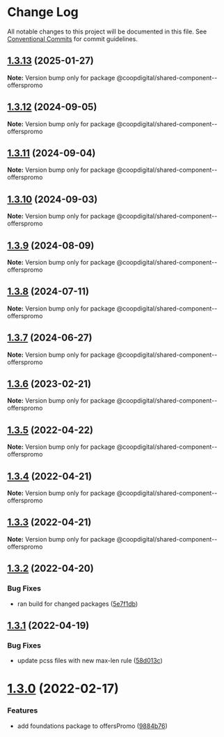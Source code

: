 # Change Log

All notable changes to this project will be documented in this file.
See [Conventional Commits](https://conventionalcommits.org) for commit guidelines.

## [1.3.13](https://github.com/coopdigital/coop-frontend/compare/@coopdigital/shared-component--offerspromo@1.3.12...@coopdigital/shared-component--offerspromo@1.3.13) (2025-01-27)

**Note:** Version bump only for package @coopdigital/shared-component--offerspromo





## [1.3.12](https://github.com/coopdigital/coop-frontend/compare/@coopdigital/shared-component--offerspromo@1.3.11...@coopdigital/shared-component--offerspromo@1.3.12) (2024-09-05)

**Note:** Version bump only for package @coopdigital/shared-component--offerspromo





## [1.3.11](https://github.com/coopdigital/coop-frontend/compare/@coopdigital/shared-component--offerspromo@1.3.10...@coopdigital/shared-component--offerspromo@1.3.11) (2024-09-04)

**Note:** Version bump only for package @coopdigital/shared-component--offerspromo





## [1.3.10](https://github.com/coopdigital/coop-frontend/compare/@coopdigital/shared-component--offerspromo@1.3.9...@coopdigital/shared-component--offerspromo@1.3.10) (2024-09-03)

**Note:** Version bump only for package @coopdigital/shared-component--offerspromo





## [1.3.9](https://github.com/coopdigital/coop-frontend/compare/@coopdigital/shared-component--offerspromo@1.3.8...@coopdigital/shared-component--offerspromo@1.3.9) (2024-08-09)

**Note:** Version bump only for package @coopdigital/shared-component--offerspromo





## [1.3.8](https://github.com/coopdigital/coop-frontend/compare/@coopdigital/shared-component--offerspromo@1.3.7...@coopdigital/shared-component--offerspromo@1.3.8) (2024-07-11)

**Note:** Version bump only for package @coopdigital/shared-component--offerspromo





## [1.3.7](https://github.com/coopdigital/coop-frontend/compare/@coopdigital/shared-component--offerspromo@1.3.6...@coopdigital/shared-component--offerspromo@1.3.7) (2024-06-27)

**Note:** Version bump only for package @coopdigital/shared-component--offerspromo





## [1.3.6](https://github.com/coopdigital/coop-frontend/compare/@coopdigital/shared-component--offerspromo@1.3.5...@coopdigital/shared-component--offerspromo@1.3.6) (2023-02-21)

**Note:** Version bump only for package @coopdigital/shared-component--offerspromo





## [1.3.5](https://github.com/coopdigital/coop-frontend/compare/@coopdigital/shared-component--offerspromo@1.3.4...@coopdigital/shared-component--offerspromo@1.3.5) (2022-04-22)

**Note:** Version bump only for package @coopdigital/shared-component--offerspromo





## [1.3.4](https://github.com/coopdigital/coop-frontend/compare/@coopdigital/shared-component--offerspromo@1.3.3...@coopdigital/shared-component--offerspromo@1.3.4) (2022-04-21)

**Note:** Version bump only for package @coopdigital/shared-component--offerspromo





## [1.3.3](https://github.com/coopdigital/coop-frontend/compare/@coopdigital/shared-component--offerspromo@1.3.2...@coopdigital/shared-component--offerspromo@1.3.3) (2022-04-21)

**Note:** Version bump only for package @coopdigital/shared-component--offerspromo





## [1.3.2](https://github.com/coopdigital/coop-frontend/compare/@coopdigital/shared-component--offerspromo@1.3.1...@coopdigital/shared-component--offerspromo@1.3.2) (2022-04-20)


### Bug Fixes

* ran build for changed packages ([5e7f1db](https://github.com/coopdigital/coop-frontend/commit/5e7f1dbdf38ca13b8233b81f72d3725b8a47d834))





## [1.3.1](https://github.com/coopdigital/coop-frontend/compare/@coopdigital/shared-component--offerspromo@1.3.0...@coopdigital/shared-component--offerspromo@1.3.1) (2022-04-19)


### Bug Fixes

* update pcss files with new max-len rule ([58d013c](https://github.com/coopdigital/coop-frontend/commit/58d013c58111ff07521b792b0538bca2690efc74))





# [1.3.0](https://github.com/coopdigital/coop-frontend/compare/@coopdigital/shared-component--offerspromo@1.2.7...@coopdigital/shared-component--offerspromo@1.3.0) (2022-02-17)


### Features

* add foundations package to offersPromo ([9884b76](https://github.com/coopdigital/coop-frontend/commit/9884b76aa01ed46197af94edccb6391b97799e5e))
